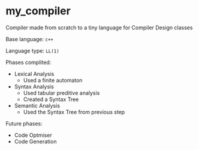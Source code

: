 # my_compiler

Compiler made from scratch to a tiny language for Compiler Design classes

Base language: `c++`

Language type: `LL(1)`

Phases complited:

* Lexical Analysis
    * Used a finite automaton
* Syntax Analysis
    * Used tabular preditive analysis
    * Created a Syntax Tree
* Semantic Analysis
    * Used the Syntax Tree from previous step
    
Future phases:

* Code Optmiser
* Code Generation
